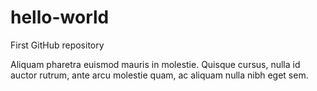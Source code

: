 # hello-world
First GitHub repository

Aliquam pharetra euismod mauris in molestie. Quisque cursus, nulla id auctor rutrum, ante arcu molestie quam, ac aliquam nulla nibh eget sem.
